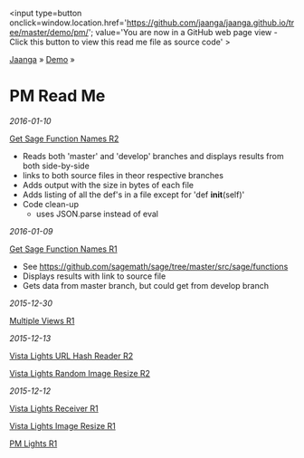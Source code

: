 ﻿<span style=display:none; >[You are now in a GitHub source code view - click this link to view Read Me file as a web page]( http://jaanga.github.io/demo/pm/index.html "View file as a web page." ) </span>
<input type=button onclick=window.location.href='https://github.com/jaanga/jaanga.github.io/tree/master/demo/pm/'; 
value='You are now in a GitHub web page view - Click this button to view this read me file as source code' >

[Jaanga]( http://jaanga.github.io ) » [Demo]( http://jaanga.github.io/demo/pm/  ) »

PM Read Me
===

_2016-01-10_

[Get Sage Function Names R2]( http://jaanga.github.io/demo/pm/get-sage-function-names/get-sage-function-names-r2.html )

* Reads both 'master' and 'develop' branches and displays results from both side-by-side
* links to both source files in theor respective branches
* Adds output with the size in bytes of each file
* Adds listing of all the def's in a file except for 'def __init__(self)'
* Code clean-up
	* uses JSON.parse instead of eval

_2016-01-09_

[Get Sage Function Names R1]( http://jaanga.github.io/demo/pm/get-sage-function-names/get-sage-function-names-r1.html )

* See <https://github.com/sagemath/sage/tree/master/src/sage/functions>
* Displays results with link to source file
* Gets data from master branch, but could get from develop branch


_2015-12-30_

[Multiple Views R1]( http://jaanga.github.io/demo/pm/multiple-views/multiple-views-r1.html )

_2015-12-13_

[Vista Lights URL Hash Reader R2]( http://jaanga.github.io/demo/pm/url-hash-reader-r2.html )

[Vista Lights Random Image Resize R2]( http://jaanga.github.io/demo/pm/vista-lights-random-image-resize-r2.html )

_2015-12-12_

[Vista Lights Receiver R1]( http://jaanga.github.io/demo/pm/vista-lights-receiver-r1.html )

[Vista Lights Image Resize R1]( http://jaanga.github.io/demo/pm/vista-lights-image-resize-r1.html )

[PM Lights R1]( http://jaanga.github.io/demo/pm/pm-lights-r1.html )